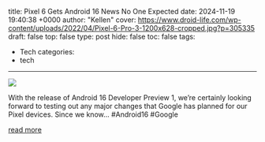 title: Pixel 6 Gets Android 16 News No One Expected
date: 2024-11-19 19:40:38 +0000
author: "Kellen"
cover: https://www.droid-life.com/wp-content/uploads/2022/04/Pixel-6-Pro-3-1200x628-cropped.jpg?p=305335
draft: false
top: false
type: post
hide: false
toc: false
tags:
  - Tech
categories:
  - tech
---

![](https://www.droid-life.com/wp-content/uploads/2022/04/Pixel-6-Pro-3-1200x628-cropped.jpg?p=305335)

With the release of Android 16 Developer Preview 1, we’re certainly looking forward to testing out any major changes that Google has planned for our Pixel devices. Since we know... #Android16 #Google

[read more](https://www.droid-life.com/2024/11/19/android-16-update-pixel-6-pro-release-date/)

